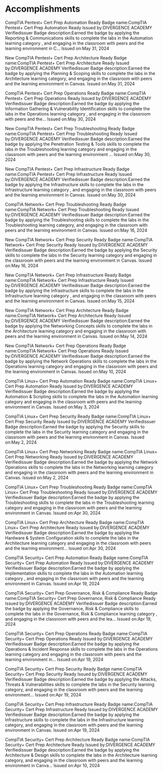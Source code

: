 # Accomplishments

CompTIA Pentest+ Cert Prep Automation Ready Badge name:CompTIA Pentest+ Cert Prep Automation Ready Issued by:DIVERGENCE ACADEMY Verifiedissuer Badge description:Earned the badge by applying the Reporting & Communications skills to complete the labs in the Automation learning category , and engaging in the classroom with peers and the learning environment in C… Issued on:May 31, 2024

New CompTIA Pentest+ Cert Prep Architecture Ready Badge name:CompTIA Pentest+ Cert Prep Architecture Ready Issued by:DIVERGENCE ACADEMY Verifiedissuer Badge description:Earned the badge by applying the Planning & Scoping skills to complete the labs in the Architecture learning category, and engaging in the classroom with peers and the learning environment in Canvas. Issued on:May 31, 2024

CompTIA Pentest+ Cert Prep Operations Ready Badge name:CompTIA Pentest+ Cert Prep Operations Ready Issued by:DIVERGENCE ACADEMY Verifiedissuer Badge description:Earned the badge by applying the Information Gathering & Vulnerability Identification skills to complete the labs in the Operations learning category , and engaging in the classroom with peers and the… Issued on:May 30, 2024

New CompTIA Pentest+ Cert Prep Troubleshooting Ready Badge name:CompTIA Pentest+ Cert Prep Troubleshooting Ready Issued by:DIVERGENCE ACADEMY Verifiedissuer Badge description:Earned the badge by applying the Penetration Testing & Tools skills to complete the labs in the Troubleshooting learning category and engaging in the classroom with peers and the learning environment … Issued on:May 30, 2024

New CompTIA Pentest+ Cert Prep Infrastructure Ready Badge name:CompTIA Pentest+ Cert Prep Infrastructure Ready Issued by:DIVERGENCE ACADEMY Verifiedissuer Badge description:Earned the badge by applying the Infrastructure skills to complete the labs in the Infrastructure learning category , and engaging in the classroom with peers and the learning environment in Canvas. Issued on:May 30, 2024

CompTIA Network+ Cert Prep Troubleshooting Ready Badge name:CompTIA Network+ Cert Prep Troubleshooting Ready Issued by:DIVERGENCE ACADEMY Verifiedissuer Badge description:Earned the badge by applying the Troubleshooting skills to complete the labs in the Troubleshooting learning category, and engaging in the classroom with peers and the learning environment in Canvas. Issued on:May 16, 2024

New CompTIA Network+ Cert Prep Security Ready Badge name:CompTIA Network+ Cert Prep Security Ready Issued by:DIVERGENCE ACADEMY Verifiedissuer Badge description:Earned the badge by applying the Security skills to complete the labs in the Security learning category and engaging in the classroom with peers and the learning environment in Canvas. Issued on:May 16, 2024

New CompTIA Network+ Cert Prep Infrastructure Ready Badge name:CompTIA Network+ Cert Prep Infrastructure Ready Issued by:DIVERGENCE ACADEMY Verifiedissuer Badge description:Earned the badge by applying the Infrastructure skills to complete the labs in the Infrastructure learning category , and engaging in the classroom with peers and the learning environment in Canvas. Issued on:May 15, 2024

New CompTIA Network+ Cert Prep Architecture Ready Badge name:CompTIA Network+ Cert Prep Architecture Ready Issued by:DIVERGENCE ACADEMY Verifiedissuer Badge description:Earned the badge by applying the Networking Concepts skills to complete the labs in the Architecture learning category and engaging in the classroom with peers and the learning environment in Canvas. Issued on:May 14, 2024

New CompTIA Network+ Cert Prep Operations Ready Badge name:CompTIA Network+ Cert Prep Operations Ready Issued by:DIVERGENCE ACADEMY Verifiedissuer Badge description:Earned the badge by applying the Network Operations skills to complete the labs in the Operations learning category and engaging in the classroom with peers and the learning environment in Canvas. Issued on:May 10, 2024

CompTIA Linux+ Cert Prep Automation Ready Badge name:CompTIA Linux+ Cert Prep Automation Ready Issued by:DIVERGENCE ACADEMY Verifiedissuer Badge description:Earned the badge by applying the Automation & Scripting skills to complete the labs in the Automation learning category and engaging in the classroom with peers and the learning environment in Canvas. Issued on:May 3, 2024

CompTIA Linux+ Cert Prep Security Ready Badge name:CompTIA Linux+ Cert Prep Security Ready Issued by:DIVERGENCE ACADEMY Verifiedissuer Badge description:Earned the badge by applying the Security skills to complete the labs in the Security learning category and engaging in the classroom with peers and the learning environment in Canvas. Issued on:May 2, 2024

CompTIA Linux+ Cert Prep Networking Ready Badge name:CompTIA Linux+ Cert Prep Networking Ready Issued by:DIVERGENCE ACADEMY Verifiedissuer Badge description:Earned the badge by applying the Network Operations skills to complete the labs in the Networking learning category and engaging in the classroom with peers and the learning environment in Canvas. Issued on:May 2, 2024

CompTIA Linux+ Cert Prep Troubleshooting Ready Badge name:CompTIA Linux+ Cert Prep Troubleshooting Ready Issued by:DIVERGENCE ACADEMY Verifiedissuer Badge description:Earned the badge by applying the Troubleshooting skills to complete the labs in the Troubleshooting learning category and engaging in the classroom with peers and the learning environment in Canvas. Issued on:Apr 30, 2024

CompTIA Linux+ Cert Prep Architecture Ready Badge name:CompTIA Linux+ Cert Prep Architecture Ready Issued by:DIVERGENCE ACADEMY Verifiedissuer Badge description:Earned the badge by applying the Hardware & System Configuration skills to complete the labs in the Architecture learning category and engaging in the classroom with peers and the learning environment… Issued on:Apr 30, 2024

CompTIA Security+ Cert Prep Automation Ready Badge name:CompTIA Security+ Cert Prep Automation Ready Issued by:DIVERGENCE ACADEMY Verifiedissuer Badge description:Earned the badge by applying the Implementation skills to complete the labs in the Automation learning category , and engaging in the classroom with peers and the learning environment in Canvas. Issued on:Apr 19, 2024

CompTIA Security+ Cert Prep Governance, Risk & Compliance Ready Badge name:CompTIA Security+ Cert Prep Governance, Risk & Compliance Ready Issued by:DIVERGENCE ACADEMY Verifiedissuer Badge description:Earned the badge by applying the Governance, Risk & Compliance skills to complete the labs in the Governance, Risk & Compliance learning category , and engaging in the classroom with peers and the lea… Issued on:Apr 19, 2024

CompTIA Security+ Cert Prep Operations Ready Badge name:CompTIA Security+ Cert Prep Operations Ready Issued by:DIVERGENCE ACADEMY Verifiedissuer Badge description:Earned the badge by applying the Operations & Incident Response skills to complete the labs in the Operations learning category and engaging in the classroom with peers and the learning environment in… Issued on:Apr 19, 2024

CompTIA Security+ Cert Prep Security Ready Badge name:CompTIA Security+ Cert Prep Security Ready Issued by:DIVERGENCE ACADEMY Verifiedissuer Badge description:Earned the badge by applying the Attacks, Threats & Vulnerabilities skills to complete the labs in the Security learning category, and engaging in the classroom with peers and the learning environment… Issued on:Apr 19, 2024

CompTIA Security+ Cert Prep Infrastructure Ready Badge name:CompTIA Security+ Cert Prep Infrastructure Ready Issued by:DIVERGENCE ACADEMY Verifiedissuer Badge description:Earned the badge by applying the Infrastructure skills to complete the labs in the Infrastructure learning category, and engaging in the classroom with peers and the learning environment in Canvas. Issued on:Apr 19, 2024

CompTIA Security+ Cert Prep Architecture Ready Badge name:CompTIA Security+ Cert Prep Architecture Ready Issued by:DIVERGENCE ACADEMY Verifiedissuer Badge description:Earned the badge by applying the Architecture & Design skills to complete the labs in the Architecture learning category, and engaging in the classroom with peers and the learning environment in Canva… Issued on:Apr 10, 2024
